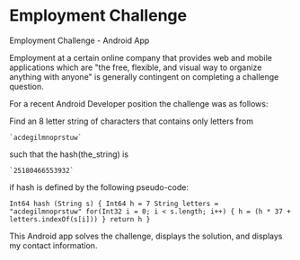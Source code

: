# Employment Challenge
Employment Challenge - Android App

Employment at a certain online company that provides web and mobile
applications which are "the free, flexible, and visual way to organize anything with anyone" 
is generally contingent on completing a challenge question.

For a recent Android Developer position the challenge was as follows:

 Find an 8 letter string of characters that contains only letters from

    `acdegilmnoprstuw`

such that the hash(the_string) is

    `25180466553932`

if hash is defined by the following pseudo-code:

`
    Int64 hash (String s) {
        Int64 h = 7
        String letters = "acdegilmnoprstuw"
        for(Int32 i = 0; i < s.length; i++) {
            h = (h * 37 + letters.indexOf(s[i]))
        }
        return h
    }
`

This Android app solves the challenge, displays the solution, and displays my contact information.

